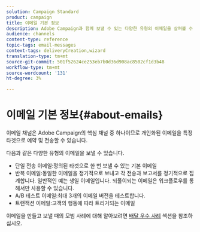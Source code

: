 ```yaml
---
solution: Campaign Standard
product: campaign
title: 이메일 기본 정보
description: Adobe Campaign과 함께 보낼 수 있는 다양한 유형의 이메일을 살펴볼 수 있습니다.
audience: channels
content-type: reference
topic-tags: email-messages
context-tags: deliveryCreation,wizard
translation-type: tm+mt
source-git-commit: 501f52624ce253eb7b0d36d908ac8502cf1d3b48
workflow-type: tm+mt
source-wordcount: '131'
ht-degree: 3%

---
```



# 이메일 기본 정보{#about-emails}

이메일 채널은 Adobe Campaign의 핵심 채널 중 하나이므로 개인화된 이메일을 특정 타겟으로 예약 및 전송할 수 있습니다.

다음과 같은 다양한 유형의 이메일을 보낼 수 있습니다.

* 단일 전송 이메일:정의된 타겟으로 한 번 보낼 수 있는 기본 이메일
* 반복 이메일:동일한 이메일을 정기적으로 보내고 각 전송과 보고서를 정기적으로 집계합니다. 일반적인 예는 생일 이메일입니다. 되풀이되는 이메일은 워크플로우를 통해서만 사용할 수 있습니다.
* A/B 테스트 이메일:최대 3개의 이메일 버전을 테스트합니다.
* 트랜잭션 이메일:고객의 행동에 따라 트리거되는 이메일

이메일을 만들고 보낼 때의 모범 사례에 대해 알아보려면 [배달 우수 사례](../../sending/using/delivery-best-practices.md) 섹션을 참조하십시오.
